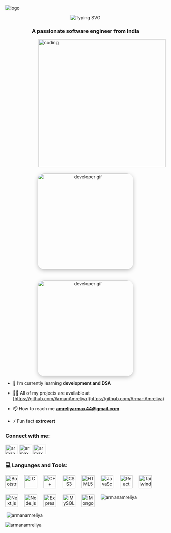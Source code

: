 ![logo](https://user-images.githubusercontent.com/36594527/117921831-c3d32c80-b334-11eb-8bab-a423ac34272a.png)
<p align="center">
  <img src="https://readme-typing-svg.herokuapp.com?font=Fira+Code&size=26&pause=1000&color=00F7FF&center=true&vCenter=true&width=435&lines=Hi+%F0%9F%91%8B%2C+I'm+Arman+Amreliya" alt="Typing SVG" />
</p>

<h3 align="center">A passionate software engineer from India</h3>
<img align="right" alt="coding" width="400" src="https://user-images.githubusercontent.com/37551474/113611467-3a567d80-9657-11eb-862b-b07b4f105c6f.gif">
<p align="center">
  <img 
    src="https://cdn.dribbble.com/users/730703/screenshots/16275829/media/fb8c1a69f1a60e87d5ae5c1aa5c965d9.gif" 
    alt="developer gif"
    style="width: 300px; border-radius: 20px; box-shadow: 0 4px 14px rgba(0,0,0,0.25); margin-top: 20px;"
  />
</p>
<p align="center">
  <img 
    src="https://cdn.dribbble.com/users/730703/screenshots/16275829/media/fb8c1a69f1a60e87d5ae5c1aa5c965d9.gif" 
    alt="developer gif"
    style="width: 300px; border-radius: 20px; box-shadow: 0 4px 14px rgba(0,0,0,0.25); margin-top: 20px;"
  />
</p>



- 🌱 I’m currently learning **development and DSA**

- 👨‍💻 All of my projects are available at [https://github.com/ArmanAmreliya](https://github.com/ArmanAmreliya)

- 📫 How to reach me **amreliyarmax44@gmail.com**

- ⚡ Fun fact **extrovert**

<h3 align="left">Connect with me:</h3>
<p align="left">
<a href="https://linkedin.com/in/armanamreliya" target="blank"><img align="center" src="https://raw.githubusercontent.com/rahuldkjain/github-profile-readme-generator/master/src/images/icons/Social/linked-in-alt.svg" alt="armanamreliya" height="30" width="40" /></a>
<a href="https://instagram.com/armax_14" target="blank"><img align="center" src="https://raw.githubusercontent.com/rahuldkjain/github-profile-readme-generator/master/src/images/icons/Social/instagram.svg" alt="armax_14" height="30" width="40" /></a>
<a href="https://discord.gg/armax_14__08192" target="blank"><img align="center" src="https://raw.githubusercontent.com/rahuldkjain/github-profile-readme-generator/master/src/images/icons/Social/discord.svg" alt="armax_14__08192" height="30" width="40" /></a>
</p>

  ### 💻 Languages and Tools:

<p align="center" style="display: flex; flex-wrap: wrap; gap: 20px;">
  <!-- Frontend -->
  <img src="https://cdn.jsdelivr.net/gh/devicons/devicon/icons/bootstrap/bootstrap-original.svg" alt="Bootstrap" width="40" height="40"/>
  <img src="https://cdn.jsdelivr.net/gh/devicons/devicon/icons/c/c-original.svg" alt="C" width="40" height="40"/>
  <img src="https://cdn.jsdelivr.net/gh/devicons/devicon/icons/cplusplus/cplusplus-original.svg" alt="C++" width="40" height="40"/>
  <img src="https://cdn.jsdelivr.net/gh/devicons/devicon/icons/css3/css3-original.svg" alt="CSS3" width="40" height="40"/>
  <img src="https://cdn.jsdelivr.net/gh/devicons/devicon/icons/html5/html5-original.svg" alt="HTML5" width="40" height="40"/>
  <img src="https://cdn.jsdelivr.net/gh/devicons/devicon/icons/javascript/javascript-original.svg" alt="JavaScript" width="40" height="40"/>
  <img src="https://cdn.jsdelivr.net/gh/devicons/devicon/icons/react/react-original.svg" alt="React" width="40" height="40"/>
  <img src="https://skillicons.dev/icons?i=tailwind" alt="TailwindCSS" width="40" height="40"/>
  <img src="https://cdn.jsdelivr.net/gh/devicons/devicon/icons/nextjs/nextjs-original.svg" alt="Next.js" width="40" height="40"/>

  <!-- Backend -->
  <img src="https://cdn.jsdelivr.net/gh/devicons/devicon/icons/nodejs/nodejs-original.svg" alt="Node.js" width="40" height="40"/>
  <img src="https://skillicons.dev/icons?i=express" alt="Express.js" width="40" height="40"/>

  <!-- Databases -->
  <img src="https://cdn.jsdelivr.net/gh/devicons/devicon/icons/mysql/mysql-original.svg" alt="MySQL" width="40" height="40"/>
  <img src="https://cdn.jsdelivr.net/gh/devicons/devicon/icons/mongodb/mongodb-original.svg" alt="MongoDB" width="40" height="40"/>
  <img src="https://

</p>

<p><img align="center" src="https://github-readme-stats.vercel.app/api/top-langs?username=armanamreliya&show_icons=true&locale=en&layout=compact" alt="armanamreliya" /></p>

<p>&nbsp;<img align="center" src="https://github-readme-stats.vercel.app/api?username=armanamreliya&show_icons=true&locale=en" alt="armanamreliya" /></p>

<p><img align="center" src="https://github-readme-streak-stats.herokuapp.com/?user=armanamreliya&" alt="armanamreliya" /></p>



